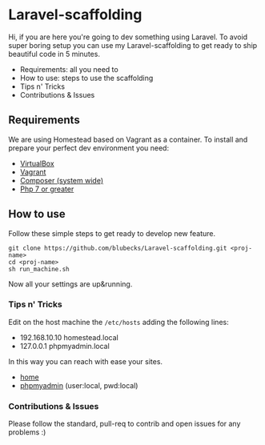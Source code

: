 # Laravel-scaffolding

Hi, if you are here you're going to dev something using Laravel. To avoid super boring setup you can use my Laravel-scaffolding
to get ready to ship beautiful code in 5 minutes.

- Requirements: all you need to 
- How to use: steps to use the scaffolding
- Tips n' Tricks
- Contributions & Issues

## Requirements

We are using Homestead based on Vagrant as a container. To install and prepare your perfect dev environment you need:

- [VirtualBox](https://www.virtualbox.org/wiki/Downloads)
- [Vagrant](https://www.vagrantup.com/downloads.html) 
- [Composer (system wide)](https://getcomposer.org/download/)
- [Php 7 or greater](https://www.google.it/search?q=if+you+don%27t+know+hot+to+install+php+you+can%27t+write+a+line+of+code) 

## How to use
Follow these simple steps to get ready to develop new feature.
    
    git clone https://github.com/blubecks/Laravel-scaffolding.git <proj-name>
    cd <proj-name>
    sh run_machine.sh
    
Now all your settings are up&running.

### Tips n' Tricks

Edit on the host machine the `/etc/hosts` adding the following lines:

- 192.168.10.10  homestead.local
- 127.0.0.1 phpmyadmin.local 

In this way you can reach with ease your sites.

- [home](http://homestead.local/)
- [phpmyadmin](http://phpmyadmin.local:8000/) (user:local, pwd:local)

### Contributions & Issues
Please follow the standard, pull-req to contrib and open issues for any problems :)
    
    
